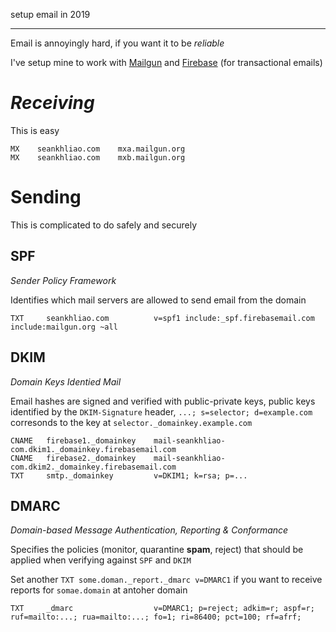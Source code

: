 setup email in 2019

---

Email is annoyingly hard,
if you want it to be _reliable_

I've setup mine to work with [Mailgun](https://www.mailgun.com/)
and [Firebase](https://firebase.google.com/) (for transactional emails)

# _Receiving_

This is easy

```
MX    seankhliao.com    mxa.mailgun.org
MX    seankhliao.com    mxb.mailgun.org
```

# Sending

This is complicated to do safely and securely

## SPF

_Sender Policy Framework_

Identifies which mail servers are allowed to send email from the domain

```
TXT     seankhliao.com          v=spf1 include:_spf.firebasemail.com include:mailgun.org ~all
```

## DKIM

_Domain Keys Identied Mail_

Email hashes are signed and verified with public-private keys,
public keys identified by the `DKIM-Signature` header,
`...; s=selector; d=example.com` corresonds to the key at `selector._domainkey.example.com`

```
CNAME   firebase1._domainkey    mail-seankhliao-com.dkim1._domainkey.firebasemail.com
CNAME   firebase2._domainkey    mail-seankhliao-com.dkim2._domainkey.firebasemail.com
TXT     smtp._domainkey         v=DKIM1; k=rsa; p=...
```

## DMARC

_Domain-based Message Authentication, Reporting & Conformance_

Specifies the policies (monitor, quarantine **spam**, reject) that should be applied when verifying against `SPF` and `DKIM`

Set another `TXT some.doman._report._dmarc v=DMARC1` if you want to receive reports for `somae.domain` at antoher domain

```
TXT     _dmarc                  v=DMARC1; p=reject; adkim=r; aspf=r; ruf=mailto:...; rua=mailto:...; fo=1; ri=86400; pct=100; rf=afrf;
```
